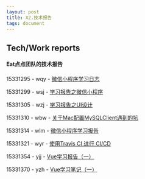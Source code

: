 ```yaml
---
layout: post
title: X2.技术报告
tags: document
---
```


## Tech/Work reports

#### Eat点点团队的技术报告

15331295 - wqy - [微信小程序学习日志](https://chickendinner8.github.io/2018/04/15/%E5%BE%AE%E4%BF%A1%E5%B0%8F%E7%A8%8B%E5%BA%8F%E5%AD%A6%E4%B9%A0%E6%97%A5%E5%BF%97.html)

15331299 - wsj - [学习报告之微信小程序](https://chickendinner8.github.23SEFio/20E5%B%E5%BE%AE%E4%BF%A1%E5%B0%8F%E7%A8%8B%E5%BA%8F.html)

15331305 - wzj - [学习报告之UI设计](https://chickendinner8.github.io/2018/04/15/%E5%AD%A6%E4%B9%A0%E6%8A%A5%E5%91%8A%E4%B9%8BUI%E8%AE%BE%E8%AE%A1.html)

15331310 - wbw - [关于Mac配置MySQLClient遇到的坑](https://chickendinner8.github.io/2018/04/12/%E5%85%B3%E4%BA%8EMac%E9%85%8D%E7%BD%AEMySQLClient%E9%81%87%E5%88%B0%E7%9A%84%E5%9D%91.html)

15331314 - wlm - [微信小程序学习报告](https://chickendinner8.github.io/2018/04/13/%E5%BE%AE%E4%BF%A1%E5%B0%8F%E7%A8%8B%E5%BA%8F%E5%AD%A6%E4%B9%A0%E6%8A%A5%E5%91%8A.html)

15331321 - wyr - [使用Travis CI 进行 CI/CD](https://chickendinner8.github.io/2018/04/11/Travis-CI-how-to-use.html)

15331354 - yjj - [Vue学习报告（一）](https://chickendinner8.github.io/2018/04/12/Study-Report-1-YJJ.html)

15331370 - yzh -  [Vue学习笔记（一）](https://chickendinner8.github.io/2018/04/12/Study-Report-1-YZH.html)
